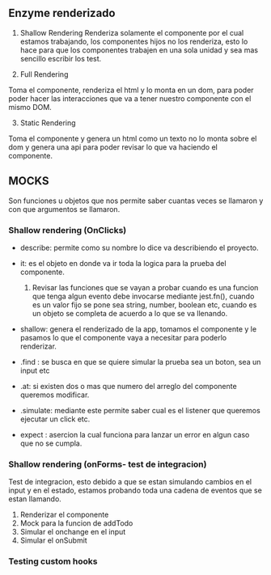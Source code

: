 ## Enzyme renderizado

1. Shallow Rendering
Renderiza solamente el componente por el cual estamos trabajando, los componentes hijos no los renderiza, esto lo hace para que los componentes trabajen en una sola unidad y sea mas sencillo escribir los test.

2. Full Rendering

Toma el componente, renderiza el html y lo monta en un dom, para poder poder hacer las interacciones que va a tener nuestro componente con el mismo DOM.

3. Static Rendering

Toma el componente y genera un html como un texto no lo monta sobre el dom y genera una api para poder revisar lo que va haciendo el componente.

## MOCKS

Son funciones u objetos que nos permite saber cuantas veces se llamaron y con que argumentos se llamaron.

### Shallow rendering (OnClicks)

- describe: permite como su nombre lo dice va describiendo el proyecto.
- it: es el objeto en donde va ir toda la logica para la prueba del componente.
    1. Revisar las funciones que se vayan a probar cuando es una funcion que tenga algun evento debe invocarse mediante jest.fn(), cuando es un valor fijo se pone sea string, number, boolean etc, cuando es un objeto se completa de acuerdo a lo que se va llenando.
- shallow: genera el renderizado de la app, tomamos el componente y le pasamos lo que el componente vaya a necesitar para poderlo renderizar.

- .find : se busca en que se quiere simular la prueba sea un boton, sea un input etc
- .at: si existen dos o mas que numero del arreglo del componente queremos modificar.
- .simulate: mediante este permite saber cual es el listener que queremos ejecutar un click etc.

- expect : asercion la cual funciona para lanzar un error en algun caso que no se cumpla.

### Shallow rendering (onForms- test de integracion)

Test de integracion, esto debido a que se estan simulando cambios en el input y en el estado, estamos probando toda una cadena de eventos que se estan llamando.

1. Renderizar el componente
2. Mock para la funcion de addTodo
3. Simular el onchange en el input
4. Simular el onSubmit

### Testing custom hooks